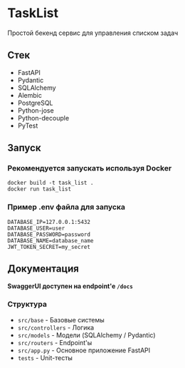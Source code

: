 # TaskList
Простой бекенд сервис для управления списком задач

## Стек
- FastAPI
- Pydantic
- SQLAlchemy
- Alembic
- PostgreSQL
- Python-jose
- Python-decouple
- PyTest

## Запуск
### Рекомендуется запускать используя Docker
```shell
docker build -t task_list .
docker run task_list
```

### Пример .env файла для запуска
```
DATABASE_IP=127.0.0.1:5432
DATABASE_USER=user
DATABASE_PASSWORD=password
DATABASE_NAME=database_name
JWT_TOKEN_SECRET=my_secret
```

## Документация
**SwaggerUI доступен на endpoint'e `/docs`**

### Структура
- `src/base` - Базовые системы
- `src/controllers` - Логика
- `src/models` - Модели (SQLAlchemy / Pydantic)
- `src/routers` - Endpoint'ы
- `src/app.py` - Основное приложение FastAPI
- `tests` - Unit-тесты
